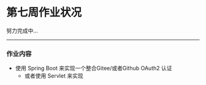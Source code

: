 # 第七周作业状况

努力完成中...

---

### 作业内容

- 使用 Spring Boot 来实现一个整合Gitee/或者Github OAuth2 认证
    - 或者使用 Servlet 来实现

